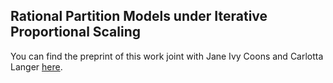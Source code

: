 ## Rational Partition Models under Iterative Proportional Scaling

You can find the preprint of this work joint with Jane Ivy Coons and Carlotta Langer <a href="https://mgruddy.github.io/folder/preprint.pdf" target="_blank">here</a>.
